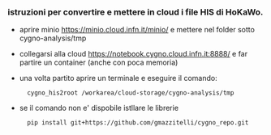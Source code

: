 ### istruzioni per convertire e mettere in cloud i file HIS di HoKaWo.

* aprire minio https://minio.cloud.infn.it/minio/ e mettere nel folder  sotto cygno-analysis/tmp 
* collegarsi alla cloud https://notebook.cygno.cloud.infn.it:8888/ e far partire un container (anche con poca memoria) 
* una volta partito aprire un terminale e eseguire il comando:

        cygno_his2root /workarea/cloud-storage/cygno-analysis/tmp
  
* se il comando non e' dispobile istllare le librerie 

        pip install git+https://github.com/gmazzitelli/cygno_repo.git
